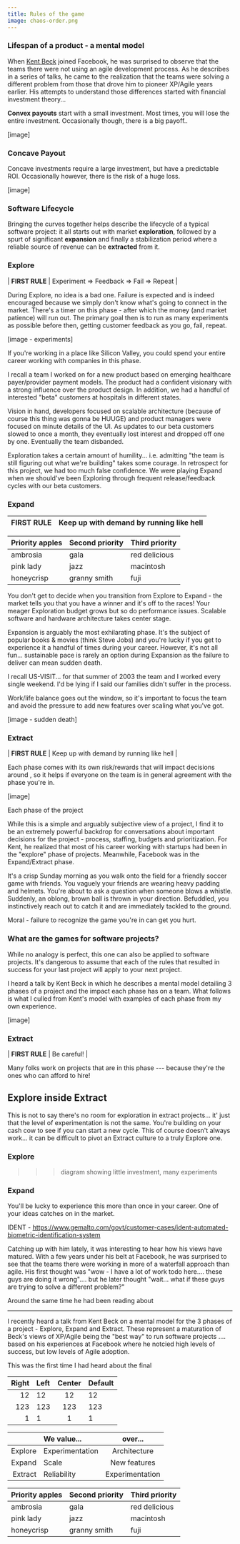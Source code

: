 ```yaml
---
title: Rules of the game
image: chaos-order.png
---
```


### Lifespan of a product - a mental model

When [Kent Beck](https://twitter.com/KentBeck) joined Facebook, he was surprised to observe that the teams there were not using an agile development process.  As he describes in a series of talks, he came to the realization that the teams were solving a different problem from those that drove him to pioneer XP/Agile years earlier.  His attempts to understand those differences started with financial investment theory...

**Convex payouts** start with a small investment.  Most times, you will lose the entire investment.  Occasionally though, there is a big payoff..

[image]

### Concave Payout

Concave investments require a large investment, but have a predictable ROI.  Occasionally however, there is the risk of a huge loss.

[image]

### Software Lifecycle

Bringing the curves together helps describe the lifecycle of a typical software project:  it all starts out with market **exploration**, followed by a spurt of significant **expansion** and finally a stabilization period where a reliable source of revenue can be **extracted** from it.

### Explore

| **FIRST RULE** | Experiment => Feedback => Fail => Repeat |

During Explore, no idea is a bad one.  Failure is expected and is indeed encouraged because we simply don't know what's going to connect in the market.  There's a timer on this phase - after which the money (and market patience) will run out.  The primary goal then is to run as many experiments as possible before then, getting customer feedback as you go, fail, repeat.

[image - experiments]

If you're working in a place like Silicon Valley, you could spend your entire career working with companies in this phase.

I recall a team I worked on for a new product based on emerging healthcare payer/provider payment models.  The product had a confident visionary with a strong influence over the product design.  In addition, we had a handful of interested "beta" customers at hospitals in different states.

Vision in hand, developers focused on scalable architecture (because of course this thing was gonna be HUUGE) and product managers were focused on minute details of the UI.  As updates to our beta customers slowed to once a month, they eventually lost interest and dropped off one by one.  Eventually the team disbanded.

Exploration takes a certain amount of humility... i.e. admitting "the team is still figuring out what we're building" takes some courage.  In retrospect for this project, we had too much false confidence.  We were playing Expand when we should've been Exploring through frequent release/feedback cycles with our beta customers.


### Expand

| **FIRST RULE** | Keep up with demand by running like hell |
|----------------|------------------------------------------|


| Priority apples | Second priority | Third priority |
|-------|--------|---------|
| ambrosia | gala | red delicious |
| pink lady | jazz | macintosh |
| honeycrisp | granny smith | fuji |




You don't get to decide when you transition from Explore to Expand - the market tells you that you have a winner and it's off to the races!  Your meager Exploration budget grows but so do performance issues.  Scalable software and hardware architecture takes center stage.

Expansion is arguably the most exhilarating phase.  It's the subject of popular books & movies (think Steve Jobs) and you're lucky if you get to experience it a handful of times during your career.   However, it's not all fun... sustainable pace is rarely an option during Expansion as the failure to deliver can mean sudden death.

I recall US-VISIT... for that summer of 2003 the team and I worked every single weekend.  I'd be lying if I said our families didn't suffer in the process.

Work/life balance goes out the window, so it's important to focus the team and avoid the pressure to add new features over scaling what you've got.

[image - sudden death]

### Extract

| **FIRST RULE** | Keep up with demand by running like hell |




Each phase comes with its own risk/rewards that will impact decisions around , so it helps if everyone on the team is in general agreement with the phase you're in.  

[image]

Each phase of the project 

While this is a simple and arguably subjective view of a project, I find it to be an extremely powerful backdrop for conversations about important decisions for the project - process, staffing, budgets and prioritization.  For Kent, he realized that most of his career working with startups had been in the "explore" phase of projects.  Meanwhile, Facebook was in the Expand/Extract phase.


















It's a crisp Sunday morning as you walk onto the field for a friendly soccer game with friends.  You vaguely your friends are wearing heavy padding and helmets.  You're about to ask a question when someone blows a whistle.  Suddenly, an oblong, brown ball is thrown in your direction.  Befuddled, you instinctively reach out to catch it and are immediately tackled to the ground.

Moral - failure to recognize the game you're in can get you hurt.

### What are the games for software projects?

While no analogy is perfect, this one can also be applied to software projects.  It's dangerous to assume that each of the rules that resulted in success for your last project will apply to your next project.

I heard a talk by Kent Beck in which he describes a mental model detailing 3 phases of a project and the impact each phase has on a team.  What follows is what I culled from Kent's model with examples of each phase from my own experience.

[image]

### Extract

| **FIRST RULE** | Be careful! |

Many folks work on projects that are in this phase --- because they're the ones who can afford to hire!





## Explore inside Extract

This is not to say there's no room for exploration in extract projects... it' just that the level of experimentation is not the same.  You're building on your cash cow to see if you can start a new cycle.  This of course doesn't always work... it can be difficult to pivot an Extract culture to a truly Explore one.  











### Explore

>>> diagram showing little investment, many experiments


### Expand

You'll be lucky to experience this more than once in your career.  One of your ideas catches on in the market.  

IDENT - https://www.gemalto.com/govt/customer-cases/ident-automated-biometric-identification-system



Catching up with him lately, it was interesting to hear how his views have matured.  With a few years under his belt at Facebook, he was surprised to see that the teams there were working in more of a waterfall approach than agile.  His first thought was "wow - I have a lot of work todo here.... these guys are doing it wrong".... but he later thought "wait... what if these guys are trying to solve a different problem?"

Around the same time he had been reading about 

---

I recently heard a talk from Kent Beck on a mental model for the 3 phases of a project - Explore, Expand and Extract.  These represent a maturation of Beck's views of XP/Agile being the "best way" to run software projects .... based on his experiences at Facebook where he notcied high levels of success, but low levels of Agile adoption.

This was the first time I had heard about the final 




| Right | Left | Center | Default |
|------:|:-----|:------:|---------|
|    12 | 12   | 12     | 12      |
|   123 | 123  | 123    | 123     |
|     1 | 1    | 1      | 1       |


|         | We value...     | over...         |
|--------:|:----------------|:---------------:|
| Explore | Experimentation | Architecture    |
|  Expand | Scale           | New features    |
| Extract | Reliability     | Experimentation |

<!--  LocalWords:  png XP ROI Lifecycle lifecycle
 -->

| Priority apples | Second priority | Third priority |
|-------|--------|---------|
| ambrosia | gala | red delicious |
| pink lady | jazz | macintosh |
| honeycrisp | granny smith | fuji |
